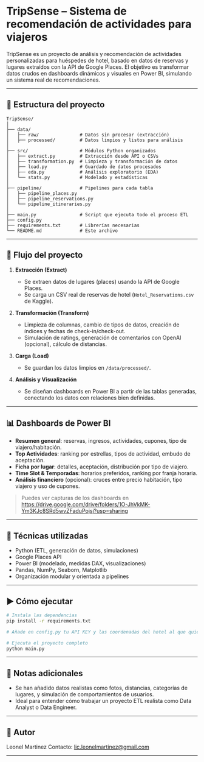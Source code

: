 # TripSense – Sistema de recomendación de actividades para viajeros

TripSense es un proyecto de análisis y recomendación de actividades personalizadas para huéspedes de hotel, basado en datos de reservas y lugares extraídos con la API de Google Places. El objetivo es transformar datos crudos en dashboards dinámicos y visuales en Power BI, simulando un sistema real de recomendaciones.

---

## 📁 Estructura del proyecto

```
TripSense/
│
├── data/
│   ├── raw/               # Datos sin procesar (extracción)
│   ├── processed/         # Datos limpios y listos para análisis
│
├── src/                   # Módulos Python organizados
│   ├── extract.py         # Extracción desde API o CSVs
│   ├── transformation.py  # Limpieza y transformación de datos
│   ├── load.py            # Guardado de datos procesados
│   ├── eda.py             # Análisis exploratorio (EDA)
│   └── stats.py           # Modelado y estadísticas
│
├── pipeline/              # Pipelines para cada tabla
│   ├── pipeline_places.py
│   ├── pipeline_reservations.py
│   └── pipeline_itineraries.py
│
├── main.py                # Script que ejecuta todo el proceso ETL
├── config.py   
├── requirements.txt       # Librerías necesarias
└── README.md              # Este archivo
```

---

## 🔄 Flujo del proyecto

1. **Extracción (Extract)**  
   - Se extraen datos de lugares (places) usando la API de Google Places.
   - Se carga un CSV real de reservas de hotel (`Hotel_Reservations.csv` de Kaggle).

2. **Transformación (Transform)**  
   - Limpieza de columnas, cambio de tipos de datos, creación de índices y fechas de check-in/check-out.
   - Simulación de ratings, generación de comentarios con OpenAI (opcional), cálculo de distancias.

3. **Carga (Load)**  
   - Se guardan los datos limpios en `/data/processed/`.

4. **Análisis y Visualización**  
   - Se diseñan dashboards en Power BI a partir de las tablas generadas, conectando los datos con relaciones bien definidas.

---

## 📊 Dashboards de Power BI

- **Resumen general**: reservas, ingresos, actividades, cupones, tipo de viajero/habitación.
- **Top Actividades**: ranking por estrellas, tipos de actividad, embudo de aceptación.
- **Ficha por lugar**: detalles, aceptación, distribución por tipo de viajero.
- **Time Slot & Temporadas**: horarios preferidos, ranking por franja horaria.
- **Análisis financiero** (opcional): cruces entre precio habitación, tipo viajero y uso de cupones.

> Puedes ver capturas de los dashboards en https://drive.google.com/drive/folders/1O-JhVkMK-Ym3KJc8SRd5wvZFaduPojsj?usp=sharing

---

## 🧠 Técnicas utilizadas

- Python (ETL, generación de datos, simulaciones)
- Google Places API
- Power BI (modelado, medidas DAX, visualizaciones)
- Pandas, NumPy, Seaborn, Matplotlib
- Organización modular y orientada a pipelines

---

## ▶ Cómo ejecutar

```bash
# Instala las dependencias
pip install -r requirements.txt

# Añade en config.py tu API KEY y las coordenadas del hotel al que quieres analizar

# Ejecuta el proyecto completo
python main.py
```

---

## 📌 Notas adicionales

- Se han añadido datos realistas como fotos, distancias, categorías de lugares, y simulación de comportamientos de usuarios.
- Ideal para entender cómo trabajar un proyecto ETL realista como Data Analyst o Data Engineer.

---

## 👤 Autor

Leonel Martinez
Contacto: lic.leonelmartinez@gmail.com

---

